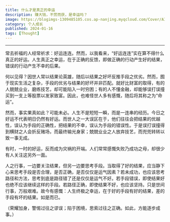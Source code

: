 ```yaml
---
title: 什么才是真正的幸运
description: 赚大钱，不劳而获，是幸运吗？
image: https://blogimgs-1309485105.cos.ap-nanjing.myqcloud.com/Cover/AI/crystal-4.png
category: 个人成长
published: 2024-01-16
tags: [Thought]
---
```

-----

常去祈福的人经常祈求：好运连连。然而，以我看来，“好运连连”实在算不得什么真正的好运。人生真正之幸运，在于正确的反馈，即做正确的行动产生好的结果，错误的行动产生不幸的后果。

何以见得？因世人常以结果论英雄，随后以结果之好坏反推手段之优劣。然而，囿于现实生活之复杂，手段的优劣与结果的好坏并非匹配。就好比财富的取得，有的人兢兢业业，磨练技艺，却可能陷入一时穷困；有的人不懂金融，却能够误打误撞买到一支上等股票以发家致富。因此，也难怪世人多有感慨，随后将其称之为“命运”。

然而，事实果真如此？可能未必。人生不是短短一瞬，而是一连串的经历。今日之好运不代表明日仍然有好运。而世人之一大误区在于，他们往往会把结果的优越性，误认为手段的正确性，把结果的不幸，误认为手段的错误性。于是误打误撞得到横财之人会折反赌场，而最终输光身家；兢兢业业之人放弃技艺，而兜兜转转以致一事无成。

有时，一时的好运，反而成为灾祸的开端。人们常常感慨失败乃成功之母，却很少有人关注这另外一面。

人之行事，一边要关注结果，但另一边要思考手段。当取得了好的结果，应当静下心来思考手段是否合理，是否正确，是否仅仅是运气因素？若未成功，也应该思考路径和方法，思考到底是路径错了还是仅仅是运气不好。若手段错误，即使结果好也绝不应该继续这样的手段。若路径正确，即使结果不好，也应该坚持。只是世间行事，万般艰难。故今有感慨：人生终极之幸运，在于好的手段有好的结果，差的手段有坏的结果。如是而已。

（荣耀加身，警惕过往之谬误；陷于困境，思索过往之正确。如此，方能逐步成事。）
